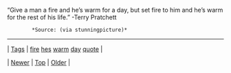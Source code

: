 <!--
title: &ldquo;Give a man a fire and he&rsquo;s warm for a day, but set fire to him and he&rsquo;s warm for the rest of his life.&rdquo; -Terry Pratchett
date: 2020-06-28T15:27:00.055Z
tags: fire, hes, warm, day, quote
-->




&ldquo;Give a man a fire and he’s warm for a day, but set fire to him and he’s warm for the rest of his life.&rdquo; -Terry Pratchett

            *Source: (via stunningpicture)*

<!--BOTTOM-POST-NAVIGATION-->
---

| [Tags](tags.md) | [fire](tag-fire.md) [hes](tag-hes.md) [warm](tag-warm.md) [day](tag-day.md) [quote](tag-quote.md) |

| [Newer](105028193279.md) | [Top](index.md) | [Older](105166226694.md) |